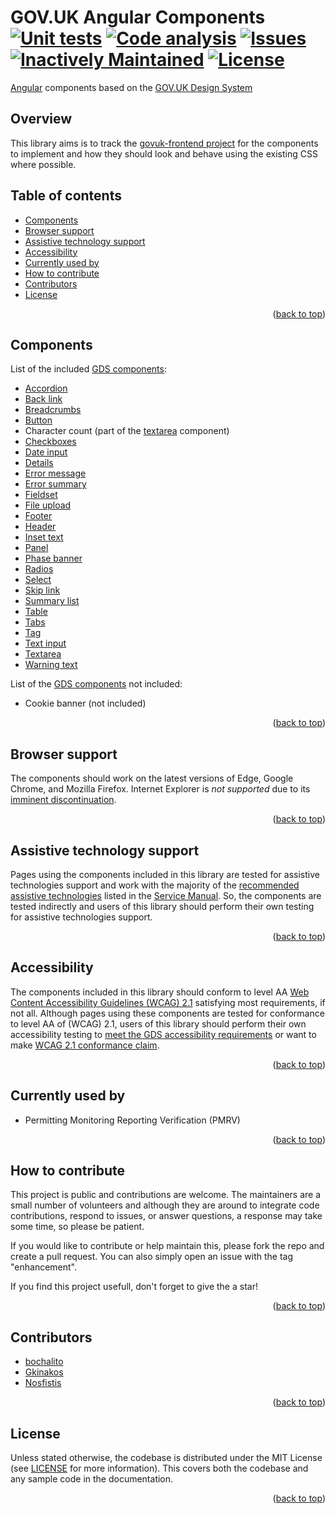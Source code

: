 <div id="top"></div>


GOV.UK Angular Components
[![Unit tests][unit-tests-badge]][unit-tests-url]
[![Code analysis][codeql-badge]][codeql-url]
[![Issues][issues-shield]][issues-url]
[![Inactively Maintained][maint-level-shield]][maint-level-url]
[![License][license-shield]][license-url]
=========================

[Angular](https://angular.io/) components based on the [GOV.UK Design System](https://design-system.service.gov.uk/)



## Overview

This library aims is to track the
[govuk-frontend project](https://github.com/alphagov/govuk-frontend) for the components to implement and how they should look and behave using the existing CSS where possible.



## Table of contents
<ul>
  <!--li><a href="#getting-started">Getting started</a></li-->
  <!--li><a href="#usage">Usage</a></li-->
  <li><a href="#components">Components</a></li>
  <li><a href="#browser-support">Browser support</a></li>
  <li><a href="#assistive-technology-support">Assistive technology support</a></li>
  <li><a href="#accessibility">Accessibility</a></li>
  <li><a href="#currently-used-by">Currently used by</a></li>
  <li><a href="#how-to-contribute">How to contribute</a></li>
  <li><a href="#contributors">Contributors</a></li>
  <li><a href="#license">License</a></li>
</ul>

<p align="right">(<a href="#top">back to top</a>)</p>



<!--
## Getting started

<p align="right">(<a href="#top">back to top</a>)</p>
-->



<!--
## Usage

<p align="right">(<a href="#top">back to top</a>)</p>
-->



## Components

List of the included [GDS components](https://design-system.service.gov.uk/components/):

- [Accordion](projects/ngx-govuk-frontend/src/lib/accordion/README.md)
- [Back link](projects/ngx-govuk-frontend/src/lib/back-link/README.md)
- [Breadcrumbs](projects/ngx-govuk-frontend/src/lib/breadcrumbs/README.md)
- [Button](projects/ngx-govuk-frontend/src/lib/directives/button/README.md)
- Character count (part of the [textarea](projects/ngx-govuk-frontend/src/lib/textarea/README.md) component)
- [Checkboxes](projects/ngx-govuk-frontend/src/lib/checkboxes/README.md)
- [Date input](projects/ngx-govuk-frontend/src/lib/date-input/README.md)
- [Details](projects/ngx-govuk-frontend/src/lib/details/README.md)
- [Error message](projects/ngx-govuk-frontend/src/lib/error-message)
- [Error summary](projects/ngx-govuk-frontend/src/lib/error-summary/README.md)
- [Fieldset](projects/ngx-govuk-frontend/src/lib/fieldset/README.md)
- [File upload](projects/ngx-govuk-frontend/src/lib/file-upload/README.md)
- [Footer](projects/ngx-govuk-frontend/src/lib/footer/README.md)
- [Header](projects/ngx-govuk-frontend/src/lib/header/README.md)
- [Inset text](projects/ngx-govuk-frontend/src/lib/directives/inset-text/README.md)
- [Panel](projects/ngx-govuk-frontend/src/lib/panel/README.md)
- [Phase banner](projects/ngx-govuk-frontend/src/lib/phase-banner/README.md)
- [Radios](projects/ngx-govuk-frontend/src/lib/radio/README.md)
- [Select](projects/ngx-govuk-frontend/src/lib/select/README.md)
- [Skip link](projects/ngx-govuk-frontend/src/lib/skip-link/README.md)
- [Summary list](projects/ngx-govuk-frontend/src/lib/summary-list/README.md)
- [Table](projects/ngx-govuk-frontend/src/lib/table/README.md)
- [Tabs](projects/ngx-govuk-frontend/src/lib/tabs/README.md)
- [Tag](projects/ngx-govuk-frontend/src/lib/tag/README.md)
- [Text input](projects/ngx-govuk-frontend/src/lib/text-input/README.md)
- [Textarea](projects/ngx-govuk-frontend/src/lib/textarea/README.md)
- [Warning text](projects/ngx-govuk-frontend/src/lib/warning-text/README.md)

List of the [GDS components](https://design-system.service.gov.uk/components/) not included:
- Cookie banner (not included)

<p align="right">(<a href="#top">back to top</a>)</p>



## Browser support

The components should work on the latest versions of Edge, Google Chrome, and Mozilla Firefox. Internet Explorer is *not supported* due to its [imminent discontinuation](https://docs.microsoft.com/en-us/lifecycle/faq/internet-explorer-microsoft-edge#what-is-the-lifecycle-policy-for-internet-explorer-).

<p align="right">(<a href="#top">back to top</a>)</p>



## Assistive technology support

Pages using the components included in this library are tested for assistive technologies support and work with the majority of the [recommended assistive technologies](https://www.gov.uk/service-manual/technology/testing-with-assistive-technologies#which-assistive-technologies-to-test-with) listed in the [Service Manual](https://www.gov.uk/service-manual). So, the components are tested indirectly and users of this library should perform their own testing for assistive technologies support.

<p align="right">(<a href="#top">back to top</a>)</p>



## Accessibility

The components included in this library should conform to level AA [Web Content Accessibility Guidelines (WCAG) 2.1](https://www.w3.org/TR/WCAG21/) satisfying most requirements, if not all. Although pages using these components are tested for conformance to level AA of (WCAG) 2.1, users of this library should perform their own accessibility testing to [meet the GDS accessibility requirements](https://www.gov.uk/service-manual/helping-people-to-use-your-service/making-your-service-accessible-an-introduction) or want to make [WCAG 2.1 conformance claim](https://www.w3.org/TR/WCAG21/#conformance-claims).

<p align="right">(<a href="#top">back to top</a>)</p>



## Currently used by

- Permitting Monitoring Reporting Verification (PMRV)

<p align="right">(<a href="#top">back to top</a>)</p>



## How to contribute

This project is public and contributions are welcome. The maintainers are a small number of volunteers and although they are around to integrate code contributions, respond to issues, or answer questions, a response may take some time, so please be patient.

If you would like to contribute or help maintain this, please fork the repo and create a pull request. You can also simply open an issue with the tag "enhancement".

<!-- TODO Incorporate a process such as below or consider adding a CONTRIBUTING.md? -->
<!--
1. Fork the Project
2. Create your Feature Branch (`git checkout -b feature/AmazingFeature`)
3. Commit your Changes (`git commit -m 'Add some AmazingFeature'`)
4. Push to the Branch (`git push origin feature/AmazingFeature`)
5. Open a Pull Request
-->

If you find this project usefull, don't forget to give the a star!

<p align="right">(<a href="#top">back to top</a>)</p>



## Contributors

- [bochalito](https://github.com/bochalito)
- [Gkinakos](https://github.com/Gkinakos)
- [Nosfistis](https://github.com/Nosfistis)

<p align="right">(<a href="#top">back to top</a>)</p>



## License

Unless stated otherwise, the codebase is distributed under the MIT License (see [LICENSE][license-url] for more information).
This covers both the codebase and any sample code in the documentation. 

<p align="right">(<a href="#top">back to top</a>)</p>



[unit-tests-badge]: https://github.com/ngx-govuk/ngx-govuk-frontend/actions/workflows/unit-tests.yml/badge.svg
[unit-tests-url]: https://github.com/ngx-govuk/ngx-govuk-frontend/actions/workflows/unit-tests.yml?query=workflow%3A%22Unit+tests+CI%22+branch%3Amain

[codeql-badge]: https://github.com/ngx-govuk/ngx-govuk-frontend/actions/workflows/codeql-analysis.yml/badge.svg
[codeql-url]: https://github.com/ngx-govuk/ngx-govuk-frontend/actions/workflows/codeql-analysis.yml?query=workflow%3ACodeQL+branch%3Amain

[issues-shield]: https://img.shields.io/github/issues/ngx-govuk/ngx-govuk-frontend.svg
[issues-url]: https://github.com/ngx-govuk/ngx-govuk-frontend/issues

[contributors-shield]: https://img.shields.io/github/contributors/ngx-govuk/ngx-govuk-frontend.svg
[contributors-url]: https://github.com/ngx-govuk/ngx-govuk-frontend/graphs/contributors

[forks-shield]: https://img.shields.io/github/forks/ngx-govuk/ngx-govuk-frontend.svg
[forks-url]: https://github.com/ngx-govuk/ngx-govuk-frontend/network/members

[stars-shield]: https://img.shields.io/github/stars/ngx-govuk/ngx-govuk-frontend.svg
[stars-url]: https://github.com/ngx-govuk/ngx-govuk-frontend/stargazers

[maint-level-shield]: https://img.shields.io/badge/Maintenance%20Level-Inactively%20Maintained-yellowgreen.svg
[maint-level-url]: https://gist.github.com/cheerfulstoic/d107229326a01ff0f333a1d3476e068d

[license-shield]: https://img.shields.io/github/license/ngx-govuk/ngx-govuk-frontend.svg
[license-url]: https://github.com/ngx-govuk/ngx-govuk-frontend/blob/master/LICENSE

